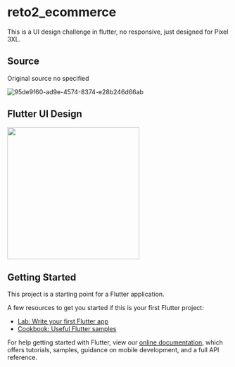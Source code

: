 # reto2_ecommerce

This is a UI design challenge in flutter, no responsive, just designed for Pixel 3XL.

## Source 

Original source no specified

![95de9f60-ad9e-4574-8374-e28b246d66ab](https://user-images.githubusercontent.com/52869805/69500009-773c2d00-0ec5-11ea-888a-d92fa66257c0.jpg)

## Flutter UI Design

<img src= "https://user-images.githubusercontent.com/52869805/69500012-7c00e100-0ec5-11ea-9a8a-b15a5b61456a.png" width= 300>


## Getting Started

This project is a starting point for a Flutter application.

A few resources to get you started if this is your first Flutter project:

- [Lab: Write your first Flutter app](https://flutter.dev/docs/get-started/codelab)
- [Cookbook: Useful Flutter samples](https://flutter.dev/docs/cookbook)

For help getting started with Flutter, view our
[online documentation](https://flutter.dev/docs), which offers tutorials,
samples, guidance on mobile development, and a full API reference.
